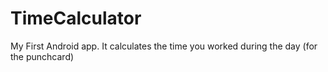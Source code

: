 # TimeCalculator
My First Android app. It calculates the time you worked during the day (for the punchcard)
